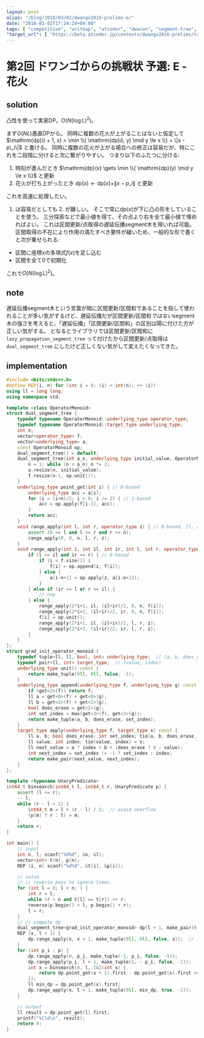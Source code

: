 ```yaml
---
layout: post
alias: "/blog/2018/03/02/dwango2016-prelims-e/"
date: "2018-03-02T17:24:24+09:00"
tags: [ "competitive", "writeup", "atcoder", "dwacon", "segment-tree", "dp", "inline-dp", "lazy-propagation", "binary-search" ]
"target_url": [ "https://beta.atcoder.jp/contests/dwango2016-prelims/tasks/dwango2016qual_e" ]
---
```


# 第2回 ドワンゴからの挑戦状 予選: E - 花火

## solution

凸性を使って実家DP。$O(N (\log L)^2)$。

まず$O(NL)$愚直DPから。
同時に複数の花火が上がることはないと仮定して $\mathrm{dp}(i + 1, x) = \min \\{ \mathrm{dp}(i, y) \mid y \le x \\} + \|x - p\_i\|$ と書ける。
同時に複数の花火が上がる場合への修正は容易だが、特にこれを二段階に分けると次に繋がりやすい。
つまり以下のふたつに分ける:

1.  時刻が進んだとき $\mathrm{dp}(x) \gets \min \\{ \mathrm{dp}(y) \mid y \le x \\}$ と更新
2.  花火が打ち上がったとき $\mathrm{dp}(x) \gets \mathrm{dp}(x) + \|x - p\_i\|$ と更新

これを高速に処理したい。
1. は容易だとしても 2. が難しい。
そこで常に$\mathrm{dp}(x)$が下に凸の形をしていることを使う。
三分探索などで最小値を得て、その点より右を全て最小値で埋めればよい。
これは区間更新/点取得の遅延伝播segment木を用いれば可能。
区間取得の不在により作用の満たすべき要件が緩いため、一般的な形で書くと次が乗せられる:

-   区間に座標$x$の多項式$f(x)$を足し込む
-   区間を全て$0$で初期化

これで$O(N (\log L)^2)$。

## note

遅延伝播segment木という言葉が暗に区間更新/区間和であることを指して使われることが多い気がするけど、遅延伝播だが区間更新/区間和*ではない*segment木の強さを考えると、「遅延伝播」「区間更新/区間和」の区別は陽に付けた方が正しい気がする。
となるとライブラリでは区間更新/区間和に `lazy_propagation_segment_tree` って付けたから区間更新/点取得は `dual_segment_tree` にしたけど正しくない気がして変えたくなってきた。

## implementation

``` c++
#include <bits/stdc++.h>
#define REP(i, n) for (int i = 0; (i) < int(n); ++ (i))
using ll = long long;
using namespace std;

template <class OperatorMonoid>
struct dual_segment_tree {
    typedef typename OperatorMonoid::underlying_type operator_type;
    typedef typename OperatorMonoid::target_type underlying_type;
    int n;
    vector<operator_type> f;
    vector<underlying_type> a;
    const OperatorMonoid op;
    dual_segment_tree() = default;
    dual_segment_tree(int a_n, underlying_type initial_value, OperatorMonoid const & a_op = OperatorMonoid()) : op(a_op) {
        n = 1; while (n < a_n) n *= 2;
        a.resize(n, initial_value);
        f.resize(n-1, op.unit());
    }
    underlying_type point_get(int i) { // 0-based
        underlying_type acc = a[i];
        for (i = (i+n)/2; i > 0; i /= 2) { // 1-based
            acc = op.apply(f[i-1], acc);
        }
        return acc;
    }
    void range_apply(int l, int r, operator_type z) { // 0-based, [l, r)
        assert (0 <= l and l <= r and r <= n);
        range_apply(0, 0, n, l, r, z);
    }
    void range_apply(int i, int il, int ir, int l, int r, operator_type z) {
        if (l <= il and ir <= r) { // 0-based
            if (i < f.size()) {
                f[i] = op.append(z, f[i]);
            } else {
                a[i-n+1] = op.apply(z, a[i-n+1]);
            }
        } else if (ir <= l or r <= il) {
            // nop
        } else {
            range_apply(2*i+1, il, (il+ir)/2, 0, n, f[i]);
            range_apply(2*i+2, (il+ir)/2, ir, 0, n, f[i]);
            f[i] = op.unit();
            range_apply(2*i+1, il, (il+ir)/2, l, r, z);
            range_apply(2*i+2, (il+ir)/2, ir, l, r, z);
        }
    }
};
struct grad_init_operator_monoid {
    typedef tuple<ll, ll, bool, int> underlying_type;  // (a, b, does_erase, set_index), add a * index + b
    typedef pair<ll, int> target_type;  // (value, index)
    underlying_type unit() const {
        return make_tuple(0ll, 0ll, false, -1);
    }
    underlying_type append(underlying_type f, underlying_type g) const {
        if (get<2>(f)) return f;
        ll a = get<0>(f) + get<0>(g);
        ll b = get<1>(f) + get<1>(g);
        bool does_erase = get<2>(g);
        int set_index = max(get<3>(f), get<3>(g));
        return make_tuple(a, b, does_erase, set_index);
    }
    target_type apply(underlying_type f, target_type x) const {
        ll a, b; bool does_erase; int set_index; tie(a, b, does_erase, set_index) = f;
        ll value; int index; tie(value, index) = x;
        ll next_value = a * index + b + (does_erase ? 0 : value);
        int next_index = set_index != -1 ? set_index : index;
        return make_pair(next_value, next_index);
    }
};

template <typename UnaryPredicate>
int64_t binsearch(int64_t l, int64_t r, UnaryPredicate p) {
    assert (l <= r);
    -- l;
    while (r - l > 1) {
        int64_t m = l + (r - l) / 2;  // avoid overflow
        (p(m) ? r : l) = m;
    }
    return r;
}

int main() {
    // input
    int n, l; scanf("%d%d", &n, &l);
    vector<int> t(n), p(n);
    REP (i, n) scanf("%d%d", &t[i], &p[i]);

    // solve
    // // reverse poss to ignore times
    for (int l = 0; l < n; ) {
        int r = l;
        while (r < n and t[l] == t[r]) ++ r;
        reverse(p.begin() + l, p.begin() + r);
        l = r;
    }
    // // compute dp
    dual_segment_tree<grad_init_operator_monoid> dp(l + 1, make_pair(0, -1));
    REP (x, l + 1) {
        dp.range_apply(x, x + 1, make_tuple(0ll, 0ll, false, x));  // init
    }
    for (int p_i : p) {
        dp.range_apply(0, p_i, make_tuple(-1, p_i, false, -1));
        dp.range_apply(p_i, l + 1, make_tuple(1, - p_i, false, -1));
        int x = binsearch(0, l, [&](int x) {
            return dp.point_get(x + 1).first - dp.point_get(x).first >= 0;
        });
        ll min_dp = dp.point_get(x).first;
        dp.range_apply(x, l + 1, make_tuple(0ll, min_dp, true, -1));
    }

    // output
    ll result = dp.point_get(l).first;
    printf("%lld\n", result);
    return 0;
}
```
